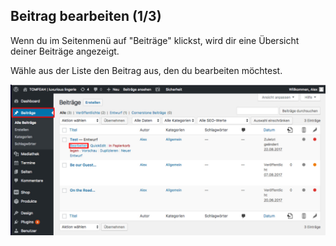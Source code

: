 ## Beitrag bearbeiten (1/3)

Wenn du im Seitenmenü auf "Beiträge" klickst, wird dir eine Übersicht deiner Beiträge angezeigt.

Wähle aus der Liste den Beitrag aus, den du bearbeiten möchtest.

![image](./assets/open.jpg)
